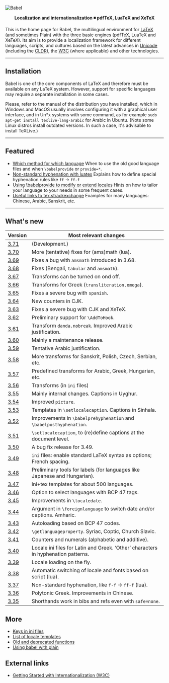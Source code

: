 ![Babel](media/babel-top.png)

<p align='center'>
<strong>Localization and internationalization ◾ pdfTeX, LuaTeX and XeTeX</strong>
</p>

This is the home page for Babel, the multilingual environment for
[LaTeX](https://www.latex-project.org/)
(and sometimes Plain) with the three basic engines (pdfTeX, LuaTeX and
XeTeX). Its aim is to provide a localization framework for different
languages, scripts, and cultures based on the latest advances in
[Unicode](https://home.unicode.org/) (including the
[CLDR](http://cldr.unicode.org/)), the
[W3C](https://www.w3.org/groups/wg/i18n-core/publications) (where
applicable) and other technologies.

-----------------------

## Installation

Babel is one of the core components of LaTeX and therefore must be
available on any LaTeX system. However, support for specific languages
may require a separate installation in some cases.

Please, refer to the manual of the distribution you have installed,
which in Windows and MacOS usually involves configuring it with a
graphical user interface, and in Un*x systems with some command, as for
example `sudo apt-get install texlive-lang-arabic` for Arabic in
Ubuntu. (Note some Linux distros install outdated versions. In such a
case, it's advisable to install TeXLive.)

-----------------------

## Featured 

* [Which method for which language](guides/which-method-for-which-language.html)
  When to use the old good language files and when `\babelprovide` or `provide=*`.
* [Non-standard hyphenation with  luatex](guides/non-standard-hyphenation-with-luatex.html)
  Explains how to define special hyphenation rules like `ff` → `ff-f`
* [Using \babelprovide to modify or extend locales](guides/using-babelprovide-to-modify-or-extend-locales.html)
  Hints on how to tailor your language to your needs in some frequent cases.
* [Useful links to tex.strackexchange](guides/useful-links-to-tex.stackexchange.html)
  Examples for many languages: Chinese, Arabic, Sanskrit, etc.

---------------------------

## What's new 

| Version | Most relevant changes
| --- | --- |
| [3.71](news/whats-new-in-babel-3.71.html) | (Development.)
| [3.70](news/whats-new-in-babel-3.70.html) | More (tentative) fixes for (ams)math (lua).
| [3.69](news/whats-new-in-babel-3.69.html) | Fixes a bug with `amsmath` introduced in 3.68.
| [3.68](news/whats-new-in-babel-3.68.html) | Fixes (Bengali, `tabular` and `amsmath`).
| [3.67](news/whats-new-in-babel-3.67.html) | Transforms can be turned on ond off.
| [3.66](news/whats-new-in-babel-3.66.html) | Transforms for Greek (`transliteration.omega`).
| [3.65](news/whats-new-in-babel-3.65.html) | Fixes a severe bug with `spanish`.
| [3.64](news/whats-new-in-babel-3.64.html) | New counters in CJK. 
| [3.63](news/whats-new-in-babel-3.63.html) | Fixes a severe bug with CJK and XeTeX.
| [3.62](news/whats-new-in-babel-3.62.html) | Preliminary support for `\AddToHook`.
| [3.61](news/whats-new-in-babel-3.61.html) | Transform `danda.nobreak`. Improved Arabic justification.
| [3.60](news/whats-new-in-babel-3.60.html) | Mainly a maintenance release.
| [3.59](news/whats-new-in-babel-3.59.html) | Tentative Arabic justification.
| [3.58](news/whats-new-in-babel-3.58.html) | More transforms for Sanskrit, Polish, Czech, Serbian, etc.
| [3.57](news/whats-new-in-babel-3.57.html) | Predefined transforms for Arabic, Greek, Hungarian, etc.
| [3.56](news/whats-new-in-babel-3.56.html) | Transforms (in `ini` files) |
| [3.55](news/whats-new-in-babel-3.55.html) | Mainly internal changes. Captions in Uyghur. |
| [3.54](news/whats-new-in-babel-3.54.html) | Improved `picture`. |
| [3.53](news/whats-new-in-babel-3.53.html) | Templates in `\setlocalecaption`. Captions in Sinhala. |
| [3.52](news/whats-new-in-babel-3.52.html) | Improvements in `\babelprehyphenation` and `\babelposthyphenation`. |
| [3.51](news/whats-new-in-babel-3.51.html) | `\setlocalecaption`, to (re)define captions at the document level. |
| [3.50](news/whats-new-in-babel-3.50.html) | A bug fix release for 3.49. |
| [3.49](news/whats-new-in-babel-3.49.html) | `ini` files: enable standard LaTeX syntax as options; French spacing. |
| [3.48](news/whats-new-in-babel-3.48.html) | Preliminary tools for labels (for languages like Japanese and Hungarian). |
| [3.47](news/whats-new-in-babel-3.47.html) | ini+tex templates for about 500 languages.  |
| [3.46](news/whats-new-in-babel-3.46.html) | Option to select languages with BCP 47 tags. |
| [3.45](news/whats-new-in-babel-3.45.html) | Improvements in `\localedate`. |
| [3.44](news/whats-new-in-babel-3.44.html) | Argument in `\foreignlanguage` to switch date and/or captions. Amharic. |
| [3.43](news/whats-new-in-babel-3.43.html) | Autoloading based on BCP 47 codes. |
| [3.42](news/whats-new-in-babel-3.42.html) | `\getlanguageproperty`. Syriac, Coptic, Church Slavic. |
| [3.41](news/whats-new-in-babel-3.41.html) | Counters and numerals (alphabetic and additive). |
| [3.40](news/whats-new-in-babel-3.40.html) | Locale ini files for Latin and Greek. ‘Other’ characters in hyphenation patterns. |
| [3.39](news/whats-new-in-babel-3.39.html) | Locale loading on the fly. |
| [3.38](news/whats-new-in-babel-3.38.html) | Automatic switching of locale and fonts based on script (lua). |
| [3.37](news/whats-new-in-babel-3.37.html) | Non-standard hyphenation, like `f-f` → `ff-f` (lua). |
| [3.36](news/whats-new-in-babel-3.36.html) | Polytonic Greek. Improvements in Chinese. |
| [3.35](news/whats-new-in-babel-3.35.html) | Shorthands work in bibs and refs even with `safe=none`. |

## More

* [Keys in ini files](guides/keys-in-ini-files.html)
* [List of locale templates](guides/list-of-locale-templates.html)
* [Old and deprecated functions](guides/old-and-deprecated-functions.html)
* [Using babel with plain](guides/using-babel-with-plain.html)

## External links

* [Getting Started with Internationalization
  (W3C)](https://www.w3.org/International/getting-started/index.en)